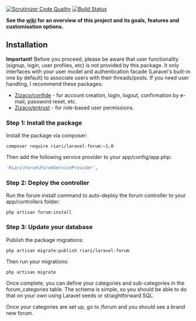 [![Scrutinizer Code Quality](https://scrutinizer-ci.com/g/Riari/laravel-forum/badges/quality-score.png?b=master)](https://scrutinizer-ci.com/g/Riari/laravel-forum/?branch=master)
[![Build Status](https://scrutinizer-ci.com/g/Riari/laravel-forum/badges/build.png?b=master)](https://scrutinizer-ci.com/g/Riari/laravel-forum/build-status/master)

**See the [wiki](https://github.com/Riari/laravel-forum/wiki) for an overview of this project and its goals, features and customisation options.**

## Installation

**Important!** Before you proceed, please be aware that user functionality (signup, login, user profiles, etc) is not provided by this package. It only interfaces with your user model and authentication facade (Laravel's built-in one by default) to associate users with their threads/posts. If you need user handling, I recommend these packages:

 * [Zizaco/confide](https://github.com/Zizaco/confide) - for account creation, login, logout, confirmation by e-mail, password reset, etc.
 * [Zizaco/entrust](https://github.com/Zizaco/entrust) - for role-based user permissions.

### Step 1: Install the package

Install the package via composer:

```
composer require riari/laravel-forum:~1.0
```

Then add the following service provider to your app/config/app.php:

```php
'Riari\Forum\ForumServiceProvider',
```

### Step 2: Deploy the controller

Run the forum install command to auto-deploy the forum controller to your app/controllers folder:

`php artisan forum:install`

### Step 3: Update your database

Publish the package migrations:

`php artisan migrate:publish riari/laravel-forum`

Then run your migrations:

`php artisan migrate`

Once complete, you can define your categories and sub-categories in the forum_categories table. The schema is simple, so you should be able to do that on your own using Laravel seeds or straightforward SQL.

Once your categories are set up, go to <app hostname>/forum and you should see a brand new forum.
